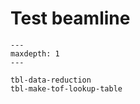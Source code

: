 # Test beamline

```{toctree}
---
maxdepth: 1
---

tbl-data-reduction
tbl-make-tof-lookup-table
```

